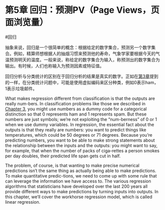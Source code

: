 第5章  回归：预测PV（Page Views，页面浏览量）
=====================================

#回归

抽象来说，回归是一个很简单的概念：根据给定的数字集合，预测另一个数字集合。例如，精算师想根据人的抽烟习惯来预测他的寿命，气象学家要根据今天的气温预测明天的温度。一般来说，称给定的数字集合为输入，称预测出的数字集合为输出。有时候，人们也称输入为预测因素或特征值。

回归分析与分类统计的区别在于回归分析的结果是真实的数字。正如在[第3章][1]提到的一样，在分类统计问题中，可能是使用虚拟编码来区分种类，例如0表示ham，1表示垃圾邮件。


What makes regression different from classification is that the outputs are really num-bers. In classification problems like those we described in [Chapter 3][1], you might use
numbers as a dummy code for a categorical distinction so that 0 represents ham and 1
represents spam. But these numbers are just symbols; we’re not exploiting the “num-berness” of 0 or 1 when we use dummy variables. In regression, the essential fact about
the outputs is that they really are numbers: you want to predict things like temperatures,
which could be 50 degrees or 71 degrees. Because you’re predicting numbers, you want
to be able to make strong statements about the relationship between the inputs and the
outputs: you might want to say, for example, that when the number of packs of ciga-rettes a person smokes per day doubles, their predicted life span gets cut in half.

The problem, of course, is that wanting to make precise numerical predictions isn’t the
same thing as actually being able to make predictions. To make quantitative predic-tions, we need to come up with some rule that can leverage the information we have
access to. The various regression algorithms that statisticians have developed over the
last 200 years all provide different ways to make predictions by turning inputs into
outputs. In this chapter, we’ll cover the workhorse regression model, which is called
linear regression.


[1]: ./3.1.md  "第3章"